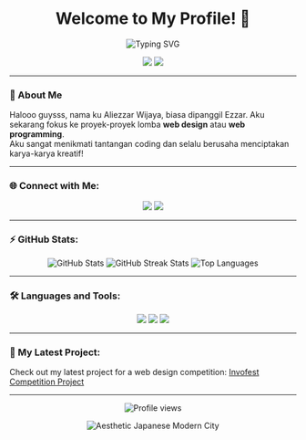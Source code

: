 <h1 align="center">Welcome to My Profile! 🌆</h1>

<p align="center">
  <img src="https://readme-typing-svg.herokuapp.com?font=Fira+Code&size=20&duration=3300&color=00FFFF&center=true&vCenter=true&lines=Hello+there!+I'm+Aliezzar+Wijaya;Call+me+Ezzar;Logic+%26+Programming+Enthusiast" alt="Typing SVG" />
</p>

<p align="center">
  <img src="https://img.shields.io/github/followers/Aliezzar?label=Follow%20Me&style=social" />
  <img src="https://img.shields.io/github/stars/Aliezzar?style=social" />
</p>

---

### 🌟 About Me

Halooo guysss, nama ku Aliezzar Wijaya, biasa dipanggil Ezzar. Aku sekarang fokus ke proyek-proyek lomba **web design** atau **web programming**.  
Aku sangat menikmati tantangan coding dan selalu berusaha menciptakan karya-karya kreatif!

---

### 🌐 Connect with Me:
<p align="center">
  <a href="https://x.com/AliezzarWijaya1"><img src="https://img.shields.io/badge/Twitter-1DA1F2?logo=twitter&logoColor=white&style=for-the-badge" /></a>
  <a href="https://www.instagram.com/aliezzar42/"><img src="https://img.shields.io/badge/Instagram-E4405F?logo=instagram&logoColor=white&style=for-the-badge" /></a>
</p>

---

### ⚡ GitHub Stats:
<p align="center">
  <img src="https://github-readme-stats.vercel.app/api?username=Aliezzar&show_icons=true&theme=tokyonight" alt="GitHub Stats" />
  <img src="https://github-readme-streak-stats.herokuapp.com/?user=Aliezzar&theme=tokyonight" alt="GitHub Streak Stats" />
  <img src="https://github-readme-stats.vercel.app/api/top-langs/?username=Aliezzar&layout=compact&theme=tokyonight" alt="Top Languages" />
</p>

---

### 🛠️ Languages and Tools:
<p align="center">
  <img src="https://img.shields.io/badge/HTML5-E34F26?style=for-the-badge&logo=html5&logoColor=white" />
  <img src="https://img.shields.io/badge/CSS3-1572B6?style=for-the-badge&logo=css3&logoColor=white" />
  <img src="https://img.shields.io/badge/JavaScript-F7DF1E?style=for-the-badge&logo=javascript&logoColor=black" />
</p>

---

### 🚀 My Latest Project:
Check out my latest project for a web design competition:
[Invofest Competition Project](https://github.com/Aliezzar/invofest-compe)

---

<p align="center">
  <img src="https://komarev.com/ghpvc/?username=Aliezzar&style=flat-square&color=blue" alt="Profile views" />
</p>

<p align="center">
  <img src="[/mnt/data/A_modern_Japanese_city_at_night,_with_vibrant_neon.png](https://github.com/Aliezzar/Aliezzar/blob/main/d.jpg)" alt="Aesthetic Japanese Modern City" />
</p>
